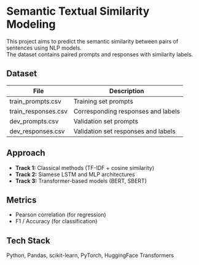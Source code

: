 # Semantic Textual Similarity Modeling

This project aims to predict the semantic similarity between pairs of sentences using NLP models.  
The dataset contains paired prompts and responses with similarity labels.

## Dataset
| File | Description |
|------|--------------|
| train_prompts.csv | Training set prompts |
| train_responses.csv | Corresponding responses and labels |
| dev_prompts.csv | Validation set prompts |
| dev_responses.csv | Validation set responses and labels |

## Approach
- **Track 1:** Classical methods (TF-IDF + cosine similarity)
- **Track 2:** Siamese LSTM and MLP architectures
- **Track 3:** Transformer-based models (BERT, SBERT)

## Metrics
- Pearson correlation (for regression)
- F1 / Accuracy (for classification)

## Tech Stack
Python, Pandas, scikit-learn, PyTorch, HuggingFace Transformers
